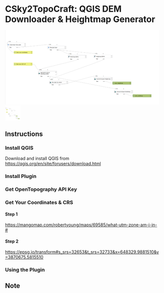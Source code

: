 # CSky2TopoCraft: QGIS DEM Downloader & Heightmap Generator

![model](images/testmodelimage.png)
<img src ="images/testmodelimage.png" width="50" height="50">

## Instructions

### Install QGIS
Download and install QGIS from https://qgis.org/en/site/forusers/download.html
### Install Plugin

### Get OpenTopography API Key

### Get Your Coordinates & CRS
#### Step 1
https://mangomap.com/robertyoung/maps/69585/what-utm-zone-am-i-in-#
#### Step 2
https://epsg.io/transform#s_srs=32653&t_srs=32733&x=648329.9881510&y=3870675.5815510 
### Using the Plugin
## Note
